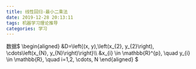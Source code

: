 ```yaml
---
title: 线性回归-最小二乘法
date: 2019-12-28 20:13:11
tags: 机器学习理论推导
categories: 学习
---
```

数据$
\begin{aligned}
&D=\left\{(x, y),\left(x_{2}, y_{2}\right), \cdots\left(x_{N}, y_{N}\right)\right\}\\\\
&x_{i} \in \mathbb{R}^{p}, \quad y_{i} \in \mathbb{R}, \quad i=1,2, \cdots, N
\end{aligned}
$